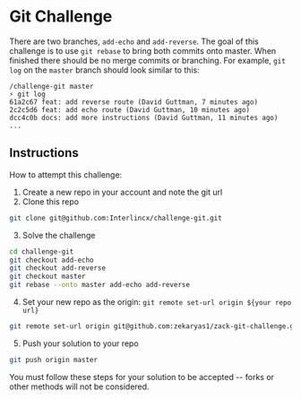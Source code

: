 # Git Challenge
There are two branches, `add-echo` and `add-reverse`. The goal of this challenge is to use `git rebase` to bring both commits onto master. When finished there should be no merge commits or branching. For example, `git log` on the `master` branch should look similar to this:
```
/challenge-git master
⚡ git log
61a2c67 feat: add reverse route (David Guttman, 7 minutes ago)
2c2c5d6 feat: add echo route (David Guttman, 10 minutes ago)
dcc4c0b docs: add more instructions (David Guttman, 11 minutes ago)
...
```
## Instructions
How to attempt this challenge:
1) Create a new repo in your account and note the git url
2) Clone this repo
```sh
git clone git@github.com:Interlincx/challenge-git.git
```
3) Solve the challenge
 ```sh
 cd challenge-git
 git checkout add-echo
 git checkout add-reverse
 git checkout master
 git rebase --onto master add-echo add-reverse
 
 ```
4) Set your new repo as the origin: `git remote set-url origin ${your repo url}`
```sh
git remote set-url origin git@github.com:zekaryas1/zack-git-challenge.git
```
5) Push your solution to your repo
```sh
git push origin master
```
You must follow these steps for your solution to be accepted -- forks or other methods will not be considered.
